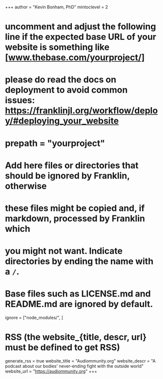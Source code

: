 <!--
Add here global page variables to use throughout your website.
-->
+++
author = "Kevin Bonham, PhD"
mintoclevel = 2

# uncomment and adjust the following line if the expected base URL of your website is something like [www.thebase.com/yourproject/]
# please do read the docs on deployment to avoid common issues: https://franklinjl.org/workflow/deploy/#deploying_your_website
# prepath = "yourproject"

# Add here files or directories that should be ignored by Franklin, otherwise
# these files might be copied and, if markdown, processed by Franklin which
# you might not want. Indicate directories by ending the name with a `/`.
# Base files such as LICENSE.md and README.md are ignored by default.
ignore = ["node_modules/", ]

# RSS (the website_{title, descr, url} must be defined to get RSS)
generate_rss = true
website_title = "Audiommunity.org"
website_descr = "A podcast about our bodies' never-ending fight with the outside world"
website_url   = "https://audiommunity.org"
+++

